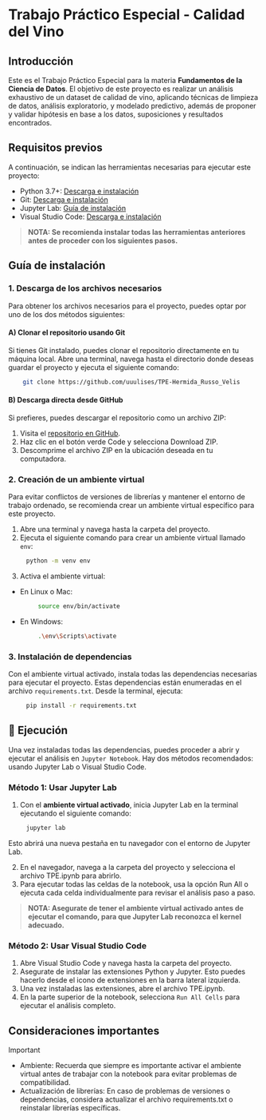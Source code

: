 # Trabajo Práctico Especial - Calidad del Vino
## Introducción
Este es el Trabajo Práctico Especial para la materia **Fundamentos de la Ciencia de Datos**. El objetivo de este proyecto es realizar un análisis exhaustivo de un dataset de calidad de vino, aplicando técnicas de limpieza de datos, análisis exploratorio, y modelado predictivo, además de proponer y validar hipótesis en base a los datos, suposiciones y resultados encontrados.

## Requisitos previos
A continuación, se indican las herramientas necesarias para ejecutar este proyecto:
- Python 3.7+: [Descarga e instalación](https://www.python.org/downloads/)
- Git: [Descarga e instalación](https://git-scm.com/book/en/v2/Getting-Started-Installing-Git)
- Jupyter Lab: [Guía de instalación](https://jupyterlab.readthedocs.io/en/stable/getting_started/installation.html)
- Visual Studio Code: [Descarga e instalación](https://code.visualstudio.com/docs/)

> **NOTA: Se recomienda instalar todas las herramientas anteriores antes de proceder con los siguientes pasos.**

## Guía de instalación
### 1. Descarga de los archivos necesarios
Para obtener los archivos necesarios para el proyecto, puedes optar por uno de los dos métodos siguientes:

#### A) Clonar el repositorio usando Git
Si tienes Git instalado, puedes clonar el repositorio directamente en tu máquina local. Abre una terminal, navega hasta el directorio donde deseas guardar el proyecto y ejecuta el siguiente comando:
   ```bash
       git clone https://github.com/uuulises/TPE-Hermida_Russo_Velis
   ```
#### B) Descarga directa desde GitHub
Si prefieres, puedes descargar el repositorio como un archivo ZIP:
1. Visita el [repositorio en GitHub](https://github.com/uuulises/TPE-Hermida_Russo_Velis).
2. Haz clic en el botón verde Code y selecciona Download ZIP.
3. Descomprime el archivo ZIP en la ubicación deseada en tu computadora.

### 2. Creación de un ambiente virtual
Para evitar conflictos de versiones de librerías y mantener el entorno de trabajo ordenado, se recomienda crear un ambiente virtual específico para este proyecto.
1. Abre una terminal y navega hasta la carpeta del proyecto.
2. Ejecuta el siguiente comando para crear un ambiente virtual llamado `env`:
  ```bash
       python -m venv env
   ```
3. Activa el ambiente virtual:
- En Linux o Mac:
  ```bash
       source env/bin/activate
  ```
  
- En Windows:
  ```bash
       .\env\Scripts\activate
  ```

### 3. Instalación de dependencias
Con el ambiente virtual activado, instala todas las dependencias necesarias para ejecutar el proyecto. Estas dependencias están enumeradas en el archivo `requirements.txt`. Desde la terminal, ejecuta:
  ```bash
       pip install -r requirements.txt
  ```

## 🚀 Ejecución
Una vez instaladas todas las dependencias, puedes proceder a abrir y ejecutar el análisis en `Jupyter Notebook`. Hay dos métodos recomendados: usando Jupyter Lab o Visual Studio Code.
### Método 1: Usar Jupyter Lab 
1. Con el **ambiente virtual activado**, inicia Jupyter Lab en la terminal ejecutando el siguiente comando:
  ```bash
       jupyter lab
  ```
Esto abrirá una nueva pestaña en tu navegador con el entorno de Jupyter Lab.

2. En el navegador, navega a la carpeta del proyecto y selecciona el archivo TPE.ipynb para abrirlo.
3. Para ejecutar todas las celdas de la notebook, usa la opción Run All o ejecuta cada celda individualmente para revisar el análisis paso a paso.
> **NOTA: Asegurate de tener el ambiente virtual activado antes de ejecutar el comando, para que Jupyter Lab reconozca el kernel adecuado.**

### Método 2: Usar Visual Studio Code
1. Abre Visual Studio Code y navega hasta la carpeta del proyecto.
2. Asegurate de instalar las extensiones Python y Jupyter. Esto puedes hacerlo desde el icono de extensiones en la barra lateral izquierda.
3. Una vez instaladas las extensiones, abre el archivo TPE.ipynb.
4. En la parte superior de la notebook, selecciona `Run All Cells` para ejecutar el análisis completo.

## Consideraciones importantes
> [!IMPORTANT]
> - Ambiente: Recuerda que siempre es importante activar el ambiente virtual antes de trabajar con la notebook para evitar problemas de compatibilidad.
> - Actualización de librerías: En caso de problemas de versiones o dependencias, considera actualizar el archivo requirements.txt o reinstalar librerías específicas.
